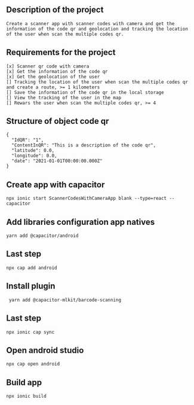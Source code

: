 ## Description of the project

```
Create a scanner app with scanner codes with camera and get the information of the code qr and geolocation and tracking the location of the user when scan the multiple codes qr.
```

## Requirements for the project

```
[x] Scanner qr code with camera
[x] Get the information of the code qr
[x] Get the geolocation of the user
[] Tracking the location of the user when scan the multiple codes qr and create a route, >= 1 kilometers
[] Save the information of the code qr in the local storage
[] View the tracking of the user in the map
[] Rewars the user when scan the multiple codes qr, >= 4
```

## Structure of object code qr

```
{
  "IdQR": "1",
  "ContentInQR": "This is a description of the code qr",
  "latitude": 0.0,
  "longitude": 0.0,
  "date": "2021-01-01T00:00:00.000Z"
}
```

## Create app with capacitor

```
npx ionic start ScannerCodesWithCameraApp blank --type=react --capacitor
```

## Add libraries configuration app natives

```
yarn add @capacitor/android
```

## Last step

```
npx cap add android
```

## Install plugin

```
 yarn add @capacitor-mlkit/barcode-scanning
```

## Last step

```
npx ionic cap sync
```

## Open android studio

```
npx cap open android
```

## Build app

```
npx ionic build
```
